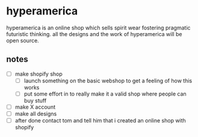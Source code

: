 # hyperamerica

hyperamerica is an online shop which sells spirit wear fostering pragmatic futuristic thinking. all the designs and the work of hyperamerica will be open source. 

## notes

- [ ] make shopify shop 
    - [ ] launch something on the basic webshop to get a feeling of how this works
    - [ ] put some effort in to really make it a valid shop where people can buy stuff 
- [ ] make X account 
- [ ] make all designs 
- [ ] after done contact tom and tell him that i created an online shop with shopify
